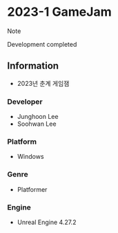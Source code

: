 # 2023-1 GameJam

> [!NOTE]
> Development completed

## Information
- 2023년 춘계 게임잼

### Developer
- Junghoon Lee
- Soohwan Lee

### Platform
- Windows

### Genre
- Platformer

### Engine
- Unreal Engine 4.27.2
